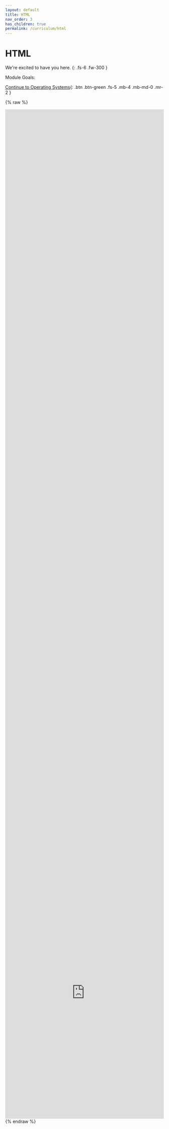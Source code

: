 ```yaml
---
layout: default
title: HTML
nav_order: 3
has_children: true
permalink: /curriculum/html
---
```


# HTML

We're excited to have you here.
{: .fs-6 .fw-300 }

Module Goals:

[Continue to Operating Systems](/curriculum/fundamentals/os){: .btn .btn-green .fs-5 .mb-4 .mb-md-0 .mr-2 } 


{% raw %}
<script type="module" src="https://unpkg.com/x-frame-bypass"></script>
 <script src="https://ajax.googleapis.com/ajax/libs/jquery/3.4.1/jquery.min.js"></script>
<script type="text/javascript">
$('iframe').load(function() {
    this.style.height = this.contentWindow.document.body.offsetHeight + 'px';
    console.log('hereeeee')
});
</script>
<style>
#outerdiv
{
   width:100%;
   height:3200px;
   overflow:hidden;
   position:relative;
}

#inneriframe
{
   position:absolute;
   top:-200px;
   width:100%;
   height:6000px;
   border: none;
}
</style>
<div id="outerdiv">
<iframe id="inneriframe" scrolling="no" is='x-frame-bypass' src="https://www.w3schools.com/html/default.asp">
</iframe>
</div>
{% endraw %}

